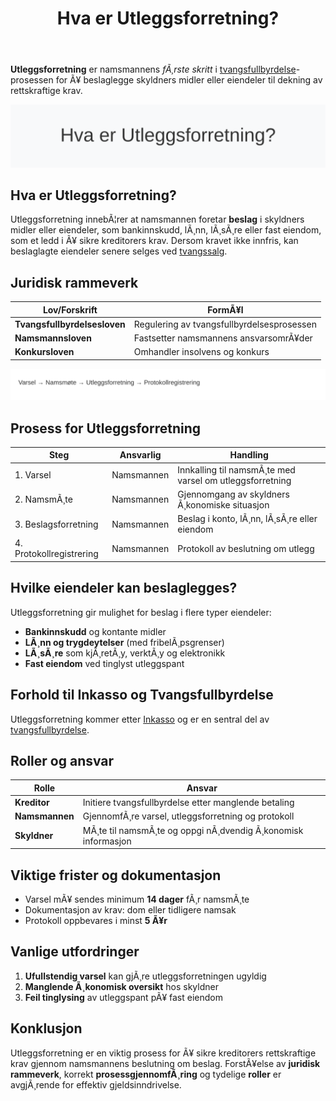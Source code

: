 ﻿---
title: "Hva er Utleggsforretning?"
meta_title: "Hva er Utleggsforretning?"
meta_description: '**Utleggsforretning** er namsmannens *fÃ¸rste skritt* i [tvangsfullbyrdelse](/blogs/regnskap/tvangsfullbyrdelse "Hva er Tvangsfullbyrdelse? Guide til Norsk Gjel...'
slug: utleggsforretning
type: blog
layout: pages/single
---

**Utleggsforretning** er namsmannens *fÃ¸rste skritt* i [tvangsfullbyrdelse](/blogs/regnskap/tvangsfullbyrdelse "Hva er Tvangsfullbyrdelse? Guide til Norsk Gjelds- og Utleggfullbyrdelse")-prosessen for Ã¥ beslaglegge skyldners midler eller eiendeler til dekning av rettskraftige krav.

![Hva er Utleggsforretning?](utleggsforretning-image.svg)

## Hva er Utleggsforretning?

Utleggsforretning innebÃ¦rer at namsmannen foretar **beslag** i skyldners midler eller eiendeler, som bankinnskudd, lÃ¸nn, lÃ¸sÃ¸re eller fast eiendom, som et ledd i Ã¥ sikre kreditorers krav. Dersom kravet ikke innfris, kan beslaglagte eiendeler senere selges ved [tvangssalg](/blogs/regnskap/tvangsfullbyrdelse "Hva er Tvangsfullbyrdelse? Guide til Norsk Gjelds- og Utleggfullbyrdelse").

## Juridisk rammeverk

| Lov/Forskrift                | FormÃ¥l                                          |
|------------------------------|-------------------------------------------------|
| **Tvangsfullbyrdelsesloven** | Regulering av tvangsfullbyrdelsesprosessen      |
| **Namsmannsloven**           | Fastsetter namsmannens ansvarsomrÃ¥der           |
| **Konkursloven**             | Omhandler insolvens og konkurs                  |

![Utleggsforretning Prosess](utleggsforretning-prosess.svg)

## Prosess for Utleggsforretning

| Steg                     | Ansvarlig        | Handling                                                   |
|--------------------------|------------------|------------------------------------------------------------|
| 1. Varsel                | Namsmannen       | Innkalling til namsmÃ¸te med varsel om utleggsforretning    |
| 2. NamsmÃ¸te              | Namsmannen       | Gjennomgang av skyldners Ã¸konomiske situasjon              |
| 3. Beslagsforretning     | Namsmannen       | Beslag i konto, lÃ¸nn, lÃ¸sÃ¸re eller eiendom                 |
| 4. Protokollregistrering | Namsmannen       | Protokoll av beslutning om utlegg                          |

## Hvilke eiendeler kan beslaglegges?

Utleggsforretning gir mulighet for beslag i flere typer eiendeler:

* **Bankinnskudd** og kontante midler
* **LÃ¸nn og trygdeytelser** (med fribelÃ¸psgrenser)
* **LÃ¸sÃ¸re** som kjÃ¸retÃ¸y, verktÃ¸y og elektronikk
* **Fast eiendom** ved tinglyst utleggspant

## Forhold til Inkasso og Tvangsfullbyrdelse

Utleggsforretning kommer etter [Inkasso](/blogs/regnskap/hva-er-inkasso "Hva er Inkasso? Komplett Guide til Inkassovirksomhet") og er en sentral del av [tvangsfullbyrdelse](/blogs/regnskap/tvangsfullbyrdelse "Hva er Tvangsfullbyrdelse? Guide til Norsk Gjelds- og Utleggfullbyrdelse").

## Roller og ansvar

| Rolle         | Ansvar                                                    |
|---------------|-----------------------------------------------------------|
| **Kreditor**  | Initiere tvangsfullbyrdelse etter manglende betaling      |
| **Namsmannen**| GjennomfÃ¸re varsel, utleggsforretning og protokoll        |
| **Skyldner**  | MÃ¸te til namsmÃ¸te og oppgi nÃ¸dvendig Ã¸konomisk informasjon |

## Viktige frister og dokumentasjon

* Varsel mÃ¥ sendes minimum **14 dager** fÃ¸r namsmÃ¸te
* Dokumentasjon av krav: dom eller tidligere namsak
* Protokoll oppbevares i minst **5 Ã¥r**

## Vanlige utfordringer

1. **Ufullstendig varsel** kan gjÃ¸re utleggsforretningen ugyldig
2. **Manglende Ã¸konomisk oversikt** hos skyldner
3. **Feil tinglysing** av utleggspant pÃ¥ fast eiendom

## Konklusjon

Utleggsforretning er en viktig prosess for Ã¥ sikre kreditorers rettskraftige krav gjennom namsmannens beslutning om beslag. ForstÃ¥else av **juridisk rammeverk**, korrekt **prosessgjennomfÃ¸ring** og tydelige **roller** er avgjÃ¸rende for effektiv gjeldsinndrivelse.


